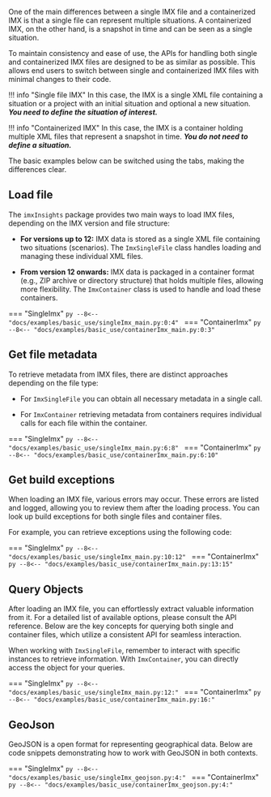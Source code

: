 

One of the main differences between a single IMX file and a containerized IMX is that a single file can represent multiple situations. 
A containerized IMX, on the other hand, is a snapshot in time and can be seen as a single situation.

To maintain consistency and ease of use, the APIs for handling both single and containerized IMX files are designed to be as similar as possible. 
This allows end users to switch between single and containerized IMX files with minimal changes to their code. 


!!! info "Single file IMX"
    In this case, the IMX is a single XML file containing a situation or a project with an initial situation and optional a new situation. 
    ***You need to define the situation of interest.***

!!! info "Containerized IMX" 
    In this case, the IMX is a container holding multiple XML files that represent a snapshot in time. 
    ***You do not need to define a situation.***

The basic examples below can be switched using the tabs, making the differences clear.


## Load file

The `imxInsights` package provides two main ways to load IMX files, depending on the IMX version and file structure:

- **For versions up to 12:** IMX data is stored as a single XML file containing two situations (scenarios). The `ImxSingleFile` class handles loading and managing these individual XML files.

- **From version 12 onwards:** IMX data is packaged in a container format (e.g., ZIP archive or directory structure) that holds multiple files, allowing more flexibility. The `ImxContainer` class is used to handle and load these containers.


=== "SingleImx"
    ```py
    --8<-- "docs/examples/basic_use/singleImx_main.py:0:4"
    ```
=== "ContainerImx"
    ```py
    --8<-- "docs/examples/basic_use/containerImx_main.py:0:3"
    ```

## Get file metadata

To retrieve metadata from IMX files, there are distinct approaches depending on the file type:

-  For `ImxSingleFile` you can obtain all necessary metadata in a single call.

-  For `ImxContainer` retrieving metadata from containers requires individual calls for each file within the container.

=== "SingleImx"
    ```py
    --8<-- "docs/examples/basic_use/singleImx_main.py:6:8"
    ```
=== "ContainerImx"
    ```py
    --8<-- "docs/examples/basic_use/containerImx_main.py:6:10"
    ```

## Get build exceptions
When loading an IMX file, various errors may occur. These errors are listed and logged, allowing you to review them after the loading process. You can look up build exceptions for both single files and container files.

For example, you can retrieve exceptions using the following code:

=== "SingleImx"
    ```py
    --8<-- "docs/examples/basic_use/singleImx_main.py:10:12"
    ```
=== "ContainerImx"
    ```py
    --8<-- "docs/examples/basic_use/containerImx_main.py:13:15"
    ```

## Query Objects
After loading an IMX file, you can effortlessly extract valuable information from it. For a detailed list of available options, please consult the API reference. Below are the key concepts for querying both single and container files, which utilize a consistent API for seamless interaction.

When working with `ImxSingleFile`, remember to interact with specific instances to retrieve information. With `ImxContainer`, you can directly access the object for your queries.

=== "SingleImx"
    ```py
    --8<-- "docs/examples/basic_use/singleImx_main.py:12:"
    ```
=== "ContainerImx"
    ```py
    --8<-- "docs/examples/basic_use/containerImx_main.py:16:"
    ```

## GeoJson
GeoJSON is a open format for representing geographical data. Below are code snippets demonstrating how to work with GeoJSON in both contexts.

=== "SingleImx"
    ```py
    --8<-- "docs/examples/basic_use/singleImx_geojson.py:4:"
    ```
=== "ContainerImx"
    ```py
    --8<-- "docs/examples/basic_use/containerImx_geojson.py:4:"
    ```


